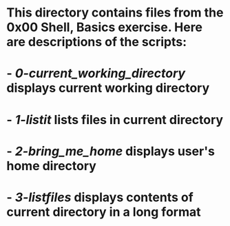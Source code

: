 # This directory contains files from the 0x00 Shell, Basics exercise. Here are descriptions of the scripts:

# - *0-current_working_directory* displays current working directory
# - *1-listit* lists files in current directory
# - *2-bring_me_home* displays user's home directory
# - *3-listfiles* displays contents of current directory in a long format
